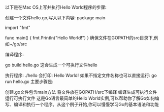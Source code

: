 以下是在Mac OS上写并执行Hello World程序的步骤:

创建一个文件hello.go,写入以下内容:
package main

import "fmt"

func main() {
  fmt.Println("Hello World!")
}
确保文件在GOPATH的src目录下,例如~/go/src

编译程序:

go build hello.go
这会生成一个可执行文件hello

执行程序:
./hello
会打印:
Hello World!
如果不指定文件名称也可以直接运行:
go run hello.go
主要步骤是:

创建.go文件包含main方法
将文件放在GOPATH/src下编译
编译生成可执行文件
运行可执行文件
这是Go语言最简单的Hello World实例,可以帮助你了解Go如何编写、编译和执行一个程序。从这个例子开始,你可以慢慢学习Go的基本语法和功能
